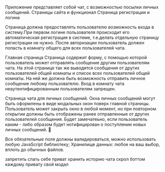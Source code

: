 ﻿Приложение представляет собой чат, с возможностью посылки личных сообщений.
Страницы сайта и функционал
Страница регистрации и логина

Страница должна предоставлять пользователю возможность входа в систему.При первом логине пользователя
происходит его автоматическая регистрация в системе, т.е.делать отдельную страницу регистрации не нужно.
После авторизации пользователь должен попасть в комнату общего для всех пользователей чата.

Главная страница
Страница содержит форму, с помощью которой пользователь может отправлять сообщение другим пользователям чата.
На этой странице так же выводятся сообщения от других пользователей общей комнаты и список всех пользователей общей комнаты.
На ней же должна быть возможность отправить личное сообщение любому пользователю.
Вход в комнату чата неаутентифицированным пользователям запрещен.

Страница чата для личных сообщений.
Окна личных сообщений могут быть оформлены в виде модальных окон поверх главной страницы.
Пользователь может закрыть окно в любой момент, но при повторном открытии должны быть отображены
ранее отправленные от других пользователей сообщения.
Будет замечатеьно, если пользователь каким - либо образом будет нотифицирован о поступлении новых личных сообщений.




Все обязательные поля должны валидироваться, можно использовать любую JavaScript библиотеку; 
Хранилище данных: любое на ваш выбор, вплоть до обычных файлов.


запретить слать себе приват
хранить историю чата
скрол боттом
каждому привату свой модал

